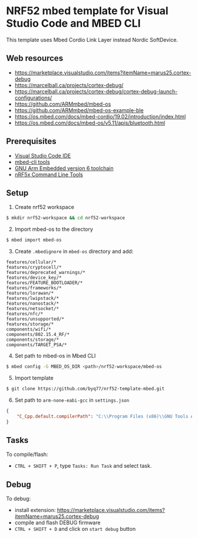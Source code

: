 # NRF52 mbed template for Visual Studio Code and MBED CLI

This template uses Mbed Cordio Link Layer instead Nordic SoftDevice.

## Web resources

* https://marketplace.visualstudio.com/items?itemName=marus25.cortex-debug
* https://marcelball.ca/projects/cortex-debug/
* https://marcelball.ca/projects/cortex-debug/cortex-debug-launch-configurations/
* https://github.com/ARMmbed/mbed-os
* https://github.com/ARMmbed/mbed-os-example-ble
* https://os.mbed.com/docs/mbed-cordio/19.02/introduction/index.html
* https://os.mbed.com/docs/mbed-os/v5.11/apis/bluetooth.html

## Prerequisites
* [Visual Studio Code IDE](https://code.visualstudio.com/)
* [mbed-cli tools](https://os.mbed.com/docs/v5.11/tools/installation-and-setup.html)
* [GNU Arm Embedded version 6 toolchain](https://developer.arm.com/open-source/gnu-toolchain/gnu-rm/downloads)
* [nRF5x Command Line Tools](https://www.nordicsemi.com/DocLib/Content/User_Guides/nrf5x_cltools/latest/UG/cltools/nrf5x_command_line_tools_lpage)

## Setup

1. Create nrf52 workspace

```bash
$ mkdir nrf52-workspace && cd nrf52-workspace
```

2. Import mbed-os to the directory

```bash
$ mbed import mbed-os
```

3. Create `.mbedignore` in `mbed-os` directory and add:

```
features/cellular/*
features/cryptocell/*
features/deprecated_warnings/*
features/device_key/*
features/FEATURE_BOOTLOADER/*
features/frameworks/*
features/lorawan/*
features/lwipstack/*
features/nanostack/*
features/netsocket/*
features/nfc/*
features/unsupported/*
features/storage/*
components/wifi/*
components/802.15.4_RF/*
components/storage/*
components/TARGET_PSA/*
```

4. Set path to mbed-os in Mbed CLI

```bash
$ mbed config -G MBED_OS_DIR <path>/nrf52-workspace/mbed-os
```

5. Import template

```bash
$ git clone https://github.com/byq77/nrf52-template-mbed.git
```

6. Set path to `arm-none-eabi-gcc` in `settings.json`
```json
{
    "C_Cpp.default.compilerPath": "C:\\Program Files (x86)\\GNU Tools ARM Embedded\\6 2017-q2-update\\bin\\arm-none-eabi-gcc.exe",
}
```

## Tasks

To compile/flash:
* `CTRL + SHIFT + P`, type `Tasks: Run Task` and select task.

## Debug

To debug:
* install extension: https://marketplace.visualstudio.com/items?itemName=marus25.cortex-debug
* compile and flash DEBUG firmware
* `CTRL + SHIFT + D` and click on `start debug` button